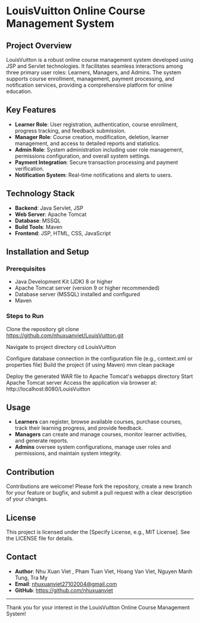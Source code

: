 # LouisVuitton Online Course Management System

## Project Overview

LouisVuitton is a robust online course management system developed using JSP and Servlet technologies. It facilitates seamless interactions among three primary user roles: Learners, Managers, and Admins. The system supports course enrollment, management, payment processing, and notification services, providing a comprehensive platform for online education.

## Key Features

- **Learner Role**: User registration, authentication, course enrollment, progress tracking, and feedback submission.
- **Manager Role**: Course creation, modification, deletion, learner management, and access to detailed reports and statistics.
- **Admin Role**: System administration including user role management, permissions configuration, and overall system settings.
- **Payment Integration**: Secure transaction processing and payment verification.
- **Notification System**: Real-time notifications and alerts to users.

## Technology Stack

- **Backend**: Java Servlet, JSP
- **Web Server**: Apache Tomcat 
- **Database**: MSSQL
- **Build Tools**: Maven
- **Frontend**: JSP, HTML, CSS, JavaScript

## Installation and Setup

### Prerequisites

- Java Development Kit (JDK) 8 or higher
- Apache Tomcat server (version 9 or higher recommended)
- Database server (MSSQL) installed and configured
- Maven

### Steps to Run
Clone the repository
git clone https://github.com/nhuxuanviet/LouisVuitton.git

Navigate to project directory
cd LouisVuitton

Configure database connection in the configuration file (e.g., context.xml or properties file)
Build the project (if using Maven)
mvn clean package

Deploy the generated WAR file to Apache Tomcat's webapps directory
Start Apache Tomcat server
Access the application via browser at:
http://localhost:8080/LouisVuitton

## Usage

- **Learners** can register, browse available courses, purchase courses, track their learning progress, and provide feedback.
- **Managers** can create and manage courses, monitor learner activities, and generate reports.
- **Admins** oversee system configurations, manage user roles and permissions, and maintain system integrity.

## Contribution

Contributions are welcome! Please fork the repository, create a new branch for your feature or bugfix, and submit a pull request with a clear description of your changes.

## License

This project is licensed under the [Specify License, e.g., MIT License]. See the LICENSE file for details.

## Contact

- **Author**: Nhu Xuan Viet , Pham Tuan Viet, Hoang Van Viet, Nguyen Manh Tung, Tra My
- **Email**: nhuxuanviet27102004@gmail.com
- **GitHub**: https://github.com/nhuxuanviet

---

Thank you for your interest in the LouisVuitton Online Course Management System!

